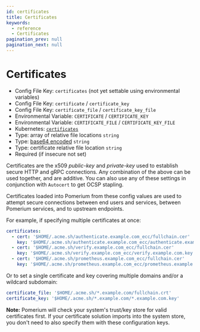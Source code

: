 ```yaml
---
id: certificates
title: Certificates
keywords:
  - reference
  - Certificates
pagination_prev: null
pagination_next: null
---
```


# Certificates

- Config File Key: `certificates` (not yet settable using environmental variables)
- Config File Key: `certificate` / `certificate_key`
- Config File Key: `certificate_file` / `certificate_key_file`
- Environmental Variable: `CERTIFICATE` / `CERTIFICATE_KEY`
- Environmental Variable: `CERTIFICATE_FILE` / `CERTIFICATE_KEY_FILE`
- Kubernetes: [`certificates`](/docs/deploy/k8s/reference#spec)
- Type: array of relative file locations `string`
- Type: [base64 encoded](https://en.wikipedia.org/wiki/Base64) `string`
- Type: certificate relative file location `string`
- Required (if insecure not set)

Certificates are the x509 _public-key_ and _private-key_ used to establish secure HTTP and gRPC connections. Any combination of the above can be used together, and are additive. You can also use any of these settings in conjunction with `Autocert` to get OCSP stapling.

Certificates loaded into Pomerium from these config values are used to attempt secure connections between end users and services, between Pomerium services, and to upstream endpoints.

For example, if specifying multiple certificates at once:

```yaml
certificates:
  - cert: '$HOME/.acme.sh/authenticate.example.com_ecc/fullchain.cer'
    key: '$HOME/.acme.sh/authenticate.example.com_ecc/authenticate.example.com.key'
  - cert: '$HOME/.acme.sh/verify.example.com_ecc/fullchain.cer'
    key: '$HOME/.acme.sh/verify.example.com_ecc/verify.example.com.key'
  - cert: '$HOME/.acme.sh/prometheus.example.com_ecc/fullchain.cer'
    key: '$HOME/.acme.sh/prometheus.example.com_ecc/prometheus.example.com.key'
```

Or to set a single certificate and key covering multiple domains and/or a wildcard subdomain:

```yaml
certificate_file: '$HOME/.acme.sh/*.example.com/fullchain.crt'
certificate_key: '$HOME/.acme.sh/*.example.com/*.example.com.key'
```

**Note:** Pomerium will check your system's trust/key store for valid certificates first. If your certificate solution imports into the system store, you don't need to also specify them with these configuration keys.
